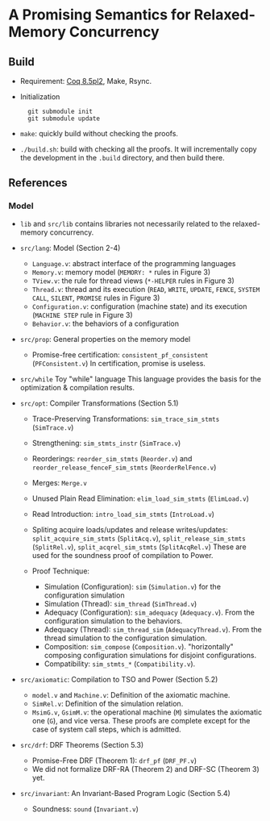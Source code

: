 # A Promising Semantics for Relaxed-Memory Concurrency

## Build

- Requirement: [Coq 8.5pl2](https://coq.inria.fr/download), Make, Rsync.

- Initialization

        git submodule init
        git submodule update

- `make`: quickly build without checking the proofs.

- `./build.sh`: build with checking all the proofs.  It will incrementally copy the development in the `.build` directory, and then build there.

## References

### Model

- `lib` and `src/lib` contains libraries not necessarily related to the relaxed-memory concurrency.

- `src/lang`: Model (Section 2-4)
    + `Language.v`: abstract interface of the programming languages
    + `Memory.v`: memory model (`MEMORY: *` rules in Figure 3)
    + `TView.v`: the rule for thread views (`*-HELPER` rules in Figure 3)
    + `Thread.v`: thread and its execution (`READ`, `WRITE`, `UPDATE`, `FENCE`, `SYSTEM CALL`, `SILENT`, `PROMISE` rules in Figure 3)
    + `Configuration.v`: configuration (machine state) and its execution (`MACHINE STEP` rule in Figure 3)
    + `Behavior.v`: the behaviors of a configuration

- `src/prop`: General properties on the memory model
    + Promise-free certification: `consistent_pf_consistent` (`PFConsistent.v`)
      In certification, promise is useless.

- `src/while` Toy "while" language
  This language provides the basis for the optimization & compilation results.

- `src/opt`: Compiler Transformations (Section 5.1)
    + Trace-Preserving Transformations: `sim_trace_sim_stmts` (`SimTrace.v`)
    + Strengthening: `sim_stmts_instr` (`SimTrace.v`)
    + Reorderings: `reorder_sim_stmts` (`Reorder.v`) and `reorder_release_fenceF_sim_stmts` (`ReorderRelFence.v`)
    + Merges: `Merge.v`
    + Unused Plain Read Elimination: `elim_load_sim_stmts` (`ElimLoad.v`)
    + Read Introduction: `intro_load_sim_stmts` (`IntroLoad.v`)
    + Spliting acquire loads/updates and release writes/updates:
        `split_acquire_sim_stmts` (`SplitAcq.v`), `split_release_sim_stmts` (`SplitRel.v`), `split_acqrel_sim_stmts` (`SplitAcqRel.v`)
      These are used for the soundness proof of compilation to Power.

    + Proof Technique:
        * Simulation (Configuration): `sim` (`Simulation.v`) for the configuration simulation
        * Simulation (Thread): `sim_thread` (`SimThread.v`)
        * Adequacy (Configuration): `sim_adequacy` (`Adequacy.v`).  From the configuration simulation to the behaviors.
        * Adequacy (Thread): `sim_thread_sim` (`AdequacyThread.v`).  From the thread simulation to the configuration simulation.
        * Composition: `sim_compose` (`Composition.v`).  "horizontally" composing configuration simulations for disjoint configurations.
        * Compatibility: `sim_stmts_*` (`Compatibility.v`).

- `src/axiomatic`: Compilation to TSO and Power (Section 5.2)
    + `model.v` and `Machine.v`: Definition of the axiomatic machine.
    + `SimRel.v`: Definition of the simulation relation.
    + `MsimG.v`, `GsimM.v`: the operational machine (`M`) simulates the axiomatic one (`G`), and vice versa.
       These proofs are complete except for the case of system call steps, which is admitted.

- `src/drf`: DRF Theorems (Section 5.3)
    + Promise-Free DRF (Theorem 1): `drf_pf` (`DRF_PF.v`)
    + We did not formalize DRF-RA (Theorem 2) and DRF-SC (Theorem 3) yet.

- `src/invariant`: An Invariant-Based Program Logic (Section 5.4)
    + Soundness: `sound` (`Invariant.v`)
